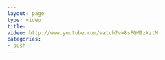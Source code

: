 ```yaml
---
layout: page
type: video
title: 
video: http://www.youtube.com/watch?v=8sFQM9zXztM
categories: 
- push
---
```

